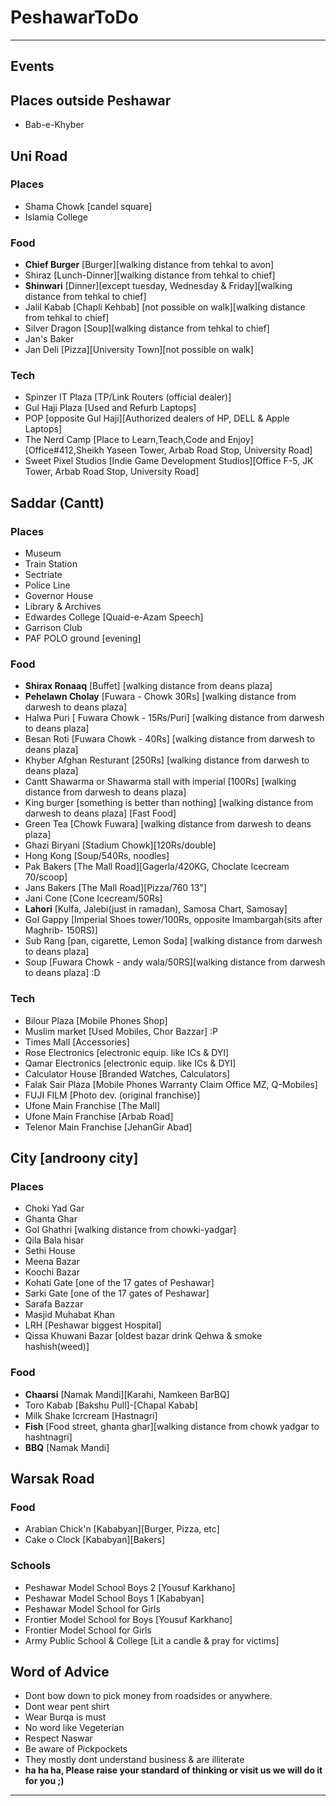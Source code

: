# PeshawarToDo
-----------------------------------------------------------------------------------------------------------
## Events


## Places outside Peshawar
- Bab-e-Khyber


## Uni Road
### Places
- Shama Chowk [candel square] 
- Islamia College 

### Food
- **Chief Burger** [Burger][walking distance from tehkal to avon]
- Shiraz [Lunch-Dinner][walking distance from tehkal to chief]
- **Shinwari** [Dinner][except tuesday, Wednesday & Friday][walking distance from tehkal to chief]
- Jalil Kabab [Chapli Kehbab] [not possible on walk][walking distance from tehkal to chief]
- Silver Dragon [Soup][walking distance from tehkal to chief]
- Jan's Baker
- Jan Deli [Pizza][University Town][not possible on walk]

### Tech
- Spinzer IT Plaza [TP/Link Routers (official dealer)]
- Gul Haji Plaza [Used and Refurb Laptops]
- POP [opposite Gul Haji][Authorized dealers of HP, DELL & Apple Laptops]
- The Nerd Camp [Place to Learn,Teach,Code and Enjoy][Office#412,Sheikh Yaseen Tower, Arbab Road Stop, University Road]
- Sweet Pixel Studios [Indie Game Development Studios][Office F-5, JK Tower, Arbab Road Stop, University Road]

## Saddar (Cantt)
### Places
- Museum
- Train Station
- Sectriate
- Police Line
- Governor House
- Library & Archives
- Edwardes College [Quaid-e-Azam Speech]
- Garrison Club 
- PAF POLO ground [evening]

### Food
- **Shirax Ronaaq** [Buffet] [walking distance from deans plaza]
- **Pehelawn Cholay** [Fuwara - Chowk 30Rs] [walking distance from darwesh to deans plaza]
- Halwa Puri [ Fuwara Chowk - 15Rs/Puri] [walking distance from darwesh to deans plaza]
- Besan Roti [Fuwara Chowk - 40Rs] [walking distance from darwesh to deans plaza]
- Khyber Afghan Resturant [250Rs] [walking distance from darwesh to deans plaza]
- Cantt Shawarma or Shawarma stall with imperial [100Rs] [walking distance from darwesh to deans plaza]
- King burger [something is better than nothing] [walking distance from darwesh to deans plaza] [Fast Food]
- Green Tea [Chowk Fuwara] [walking distance from darwesh to deans plaza]
- Ghazi Biryani [Stadium Chowk][120Rs/double]
- Hong Kong [Soup/540Rs, noodles]
- Pak Bakers [The Mall Road][Gagerla/420KG, Choclate Icecream 70/scoop]
- Jans Bakers [The Mall Road][Pizza/760 13"]
- Jani Cone [Cone Icecream/50Rs]
- **Lahori** [Kulfa, Jalebi(just in ramadan), Samosa Chart, Samosay]
- Gol Gappy [Imperial Shoes tower/100Rs, opposite Imambargah(sits after Maghrib- 150RS)]
- Sub Rang [pan, cigarette, Lemon Soda] [walking distance from darwesh to deans plaza]
- Soup [Fuwara Chowk - andy wala/50RS][walking distance from darwesh to deans plaza] :D

### Tech
- Bilour Plaza [Mobile Phones Shop]
- Muslim market [Used Mobiles, Chor Bazzar] :P
- Times Mall [Accessories]
- Rose Electronics [electronic equip. like ICs & DYI]
- Qamar Electronics [electronic equip. like ICs & DYI]
- Calculator House [Branded Watches, Calculators]
- Falak Sair Plaza [Mobile Phones Warranty Claim Office MZ, Q-Mobiles]
- FUJI FILM [Photo dev. (original franchise)]
- Ufone Main Franchise [The Mall]
- Ufone Main Franchise [Arbab Road]
- Telenor Main Franchise [JehanGir Abad]

## City [androony city]
### Places
- Choki Yad Gar
- Ghanta Ghar
- Gol Ghathri [walking distance from chowki-yadgar]
- Qila Bala hisar
- Sethi House
- Meena Bazar
- Koochi Bazar
- Kohati Gate [one of the 17 gates of Peshawar]
- Sarki Gate [one of the 17 gates of Peshawar]
- Sarafa Bazzar
- Masjid Muhabat Khan
- LRH [Peshawar biggest Hospital]
- Qissa Khuwani Bazar [oldest bazar drink Qehwa & smoke hashish(weed)]

### Food
- **Chaarsi** [Namak Mandi][Karahi, Namkeen BarBQ]
- Toro Kabab [Bakshu Pull]-[Chapal Kabab]
- Milk Shake Icrcream [Hastnagri]
- **Fish** [Food street, ghanta ghar][walking distance from chowk yadgar to hashtnagri]
- **BBQ** [Namak Mandi]


## Warsak Road

### Food
- Arabian Chick'n [Kababyan][Burger, Pizza, etc]
- Cake o Clock [Kababyan][Bakers]


### Schools
- Peshawar Model School Boys 2 [Yousuf Karkhano]
- Peshawar Model School Boys 1 [Kababyan]
- Peshawar Model School for Girls
- Frontier Model School for Boys [Yousuf Karkhano]
- Frontier Model School for Girls
- Army Public School & College [Lit a candle & pray for victims]

## Word of Advice
- Dont bow down to pick money from roadsides or anywhere.
- Dont wear pent shirt
- Wear Burqa is must
- No word like Vegeterian
- Respect Naswar
- Be aware of Pickpockets
- They mostly dont understand business & are illiterate
- **ha ha ha, Please raise your standard of thinking or visit us we will do it for you ;)**

--------------------------------------------------------------------------------------------------

